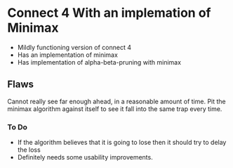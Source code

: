 # Connect 4 With an implemation of Minimax

* Mildly functioning version of connect 4
* Has an implementation of minimax
* Has implementation of alpha-beta-pruning with minimax

## Flaws

 Cannot really see far enough ahead, in a reasonable amount of time.
Pit the minimax algorithm against itself to see it fall into the same trap every time.

### To Do

* If the algorithm believes that it is going to lose then it should try to delay the loss
* Definitely needs some usability improvements.

